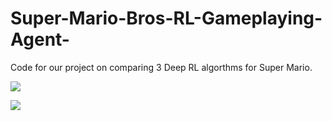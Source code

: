 # Super-Mario-Bros-RL-Gameplaying-Agent-

Code for our project on comparing 3 Deep RL algorthms for Super Mario.

![](https://github.com/Super-Mario-Bros-RL-Gameplaying-Agent-/PPO.gif)

![](https://github.com/Super-Mario-Bros-RL-Gameplaying-Agent-/DDQN.gif)
